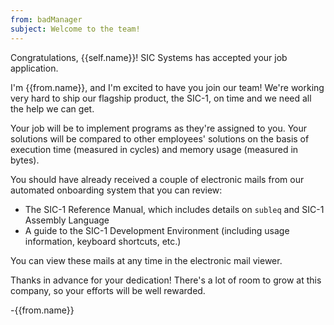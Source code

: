 ```yaml
---
from: badManager
subject: Welcome to the team!
---
```

Congratulations, {{self.name}}! SIC Systems has accepted your job application.

I'm {{from.name}}, and I'm excited to have you join our team! We're working very hard to ship our flagship product, the SIC-1, on time and we need all the help we can get.

Your job will be to implement programs as they're assigned to you. Your solutions will be compared to other employees' solutions on the basis of execution time (measured in cycles) and memory usage (measured in bytes).

You should have already received a couple of electronic mails from our automated onboarding system that you can review:

* The SIC-1 Reference Manual, which includes details on `subleq` and SIC-1 Assembly Language
* A guide to the SIC-1 Development Environment (including usage information, keyboard shortcuts, etc.)

You can view these mails at any time in the electronic mail viewer.

Thanks in advance for your dedication! There's a lot of room to grow at this company, so your efforts will be well rewarded.

-{{from.name}}
